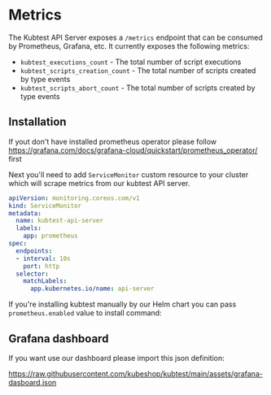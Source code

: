 # Metrics

The Kubtest API Server exposes a `/metrics` endpoint that can be consumed by Prometheus, Grafana, etc. It
currently exposes the following metrics:

* `kubtest_executions_count` - The total number of script executions
* `kubtest_scripts_creation_count` - The total number of scripts created by type events
* `kubtest_scripts_abort_count` - The total number of scripts created by type events


## Installation

If yout don't have installed prometheus operator please follow https://grafana.com/docs/grafana-cloud/quickstart/prometheus_operator/ first 

Next you'll need to add `ServiceMonitor` custom resource to your cluster which will scrape metrics from our
kubtest API server.

```yaml
apiVersion: monitoring.coreos.com/v1
kind: ServiceMonitor
metadata:
  name: kubtest-api-server
  labels:
    app: prometheus
spec:
  endpoints:
  - interval: 10s
    port: http
  selector:
    matchLabels:
      app.kubernetes.io/name: api-server
```

If you're installing kubtest manually by our Helm chart you can pass `prometheus.enabled` value to install 
command: 



## Grafana dashboard 

If you want use our dashboard please import this json definition:

https://raw.githubusercontent.com/kubeshop/kubtest/main/assets/grafana-dasboard.json

